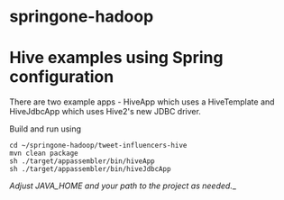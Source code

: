 springone-hadoop
================

# Hive examples using Spring configuration

There are two example apps - HiveApp which uses a HiveTemplate and HiveJdbcApp which uses Hive2's new JDBC driver.

Build and run using

````
cd ~/springone-hadoop/tweet-influencers-hive
mvn clean package
sh ./target/appassembler/bin/hiveApp
sh ./target/appassembler/bin/hiveJdbcApp
````

_Adjust JAVA_HOME and your path to the project as needed.__
